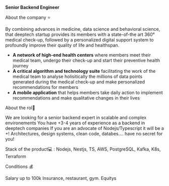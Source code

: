 **Senior Backend Engineer**

About the company ⭐

By combining advances in medicine, data science and behavioral science, that deeptech startup provides its members with a state-of-the art 360° medical check-up, followed by a personalized digital support system to profoundly improve their quality of life and healthspan.

- **A network of high-end health centers** where members meet their medical team, undergo their check-up and start their preventive health journey
- **A critical algorithm and technology suite** facilitating the work of the medical team to analyse holisitically the millions of data points generated during the medical check-up and make personalized recommendations for members
- **A mobile application** that helps members take daily action to implement recommendations and make qualitative changes in their lives

About the rol🤝

We are looking for a senior backend expert in scalable and complex environements
You have +3-4 years of experience as a backend in deeptech companies
If you are an advocate of Nodejs/Typescript it will be a +!
Architectures, design systems, clean code, databes.... have no secret for you!

Stack of the product💻 : Nodejs, Nestjs, TS, AWS, PostgreSQL, Kafka, K8s, Terraform

Conditions 💰

Salary up to 100k 
Insurance, restaurant, gym.
Equitys

